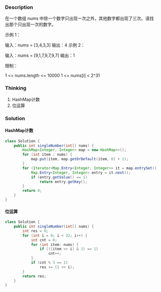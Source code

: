 ### Description

在一个数组 nums 中除一个数字只出现一次之外，其他数字都出现了三次。请找出那个只出现一次的数字。

 

示例 1：

输入：nums = [3,4,3,3]
输出：4
示例 2：

输入：nums = [9,1,7,9,7,9,7]
输出：1


限制：

1 <= nums.length <= 10000
1 <= nums[i] < 2^31

### Thinking

1. HashMap计数
2. 位运算

### Solution

#### HashMap计数

```java
class Solution {
    public int singleNumber(int[] nums) {
        HashMap<Integer, Integer> map = new HashMap<>();
        for (int item : nums) {
            map.put(item, map.getOrDefault(item, 0) + 1);
        }
        for (Iterator<Map.Entry<Integer, Integer>> it = map.entrySet().iterator(); it.hasNext(); ) {
            Map.Entry<Integer, Integer> entry = it.next();
            if (entry.getValue() == 1)
                return entry.getKey();
        }
        return 0;
    }
}
```

#### 位运算

```java
class Solution {
    public int singleNumber(int[] nums) {
        int res = 0;
        for (int i = 0; i < 32; i++) {
            int cnt = 0;
            for (int item: nums) {
                if (((item >> i) & 1) == 1)
                    cnt++;
            }
            if (cnt % 3 == 1)
                res += (1 << i);
        }
        return res;
    }
}
```

